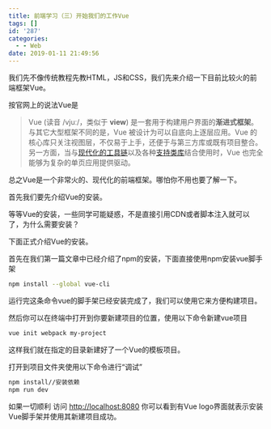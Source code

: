 ```yaml
---
title: 前端学习（三）开始我们的工作Vue
tags: []
id: '287'
categories:
  - - Web
date: 2019-01-11 21:49:56
---
```


我们先不像传统教程先教HTML，JS和CSS，我们先来介绍一下目前比较火的前端框架Vue。

按官网上的说法Vue是

>   
> Vue (读音 /vjuː/，类似于 **view**) 是一套用于构建用户界面的**渐进式框架**。与其它大型框架不同的是，Vue 被设计为可以自底向上逐层应用。Vue 的核心库只关注视图层，不仅易于上手，还便于与第三方库或既有项目整合。另一方面，当与[现代化的工具链](https://cn.vuejs.org/v2/guide/single-file-components.html)以及各种[支持类库](https://github.com/vuejs/awesome-vue#libraries--plugins)结合使用时，Vue 也完全能够为复杂的单页应用提供驱动。

总之Vue是一个非常火的、现代化的前端框架。哪怕你不用也要了解一下。

首先我们要先介绍Vue的安装。

等等Vue的安装，一些同学可能疑惑，不是直接引用CDN或者脚本注入就可以了，为什么需要安装？

下面正式介绍Vue的安装。

首先在我们第一篇文章中已经介绍了npm的安装，下面直接使用npm安装vue脚手架

```bash
npm install --global vue-cli
```

运行完这条命令vue的脚手架已经安装完成了，我们可以使用它来方便构建项目。

然后你可以在终端中打开到你要新建项目的位置，使用以下命令新建vue项目

```bash
vue init webpack my-project
```

这样我们就在指定的目录新建好了一个Vue的模板项目。

打开到项目文件夹使用以下命令进行“调试”

```bash
npm install//安装依赖
npm run dev
```

如果一切顺利 访问 [http://localhost:8080](http://localhost:8080) 你可以看到有Vue logo界面就表示安装Vue脚手架并使用其新建项目成功。